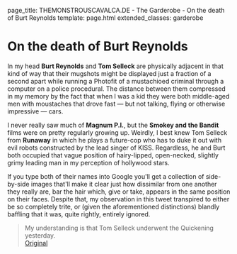 page_title: THEMONSTROUSCAVALCA.DE - The Garderobe - On the death of Burt Reynolds
template: page.html
extended_classes: garderobe

# On the death of Burt Reynolds

In my head **Burt Reynolds** and **Tom Selleck** are physically adjacent in that kind of way that their mugshots might be displayed
just a fraction of a second apart while running a Photofit of a mustachioed criminal through a computer on a police procedural.  The distance between them
compressed in my memory by the fact that when I was a kid they were both middle-aged men with moustaches that drove fast &mdash; 
but not talking, flying or otherwise impressive &mdash; cars.  

I never really saw much of **Magnum P.I.**, but the **Smokey and the Bandit** films were on pretty regularly growing up. Weirdly, I best knew Tom Selleck from 
**Runaway** in which he plays a future-cop who has to duke it out with evil robots constructed by the lead singer of KISS. Regardless, he and Burt both occupied that
vague position of hairy-lipped, open-necked, slightly grimy leading man in my perception of hollywood stars.  

If you type both of their names into Google you'll get a collection of side-by-side images that'll make it clear 
just how dissimilar from one another they really are, bar the hair which, give or take, appears in the same position on their faces.  Despite that,
my observation in this tweet transpired to either be so completely trite, or (given the aforementioned distinctions) blandly baffling that it was, quite rightly,
entirely ignored. 

> My understanding is that Tom Selleck underwent the Quickening yesterday. <br />
[Original](https://twitter.com/FatConan/statuses/1038354189880094720)
